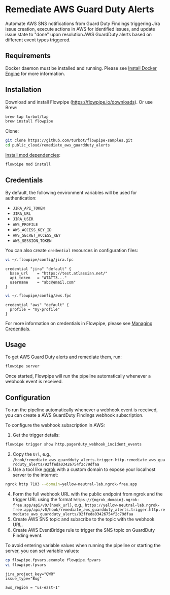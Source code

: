 # Remediate AWS Guard Duty Alerts

Automate AWS SNS notifications from Guard Duty Findings triggering Jira issue creation, execute actions in AWS for identified issues, and update issue state to "done" upon resolution.AWS GuardDuty alerts based on different event types triggered.

## Requirements

Docker daemon must be installed and running. Please see [Install Docker Engine](https://docs.docker.com/engine/install/) for more information.

## Installation

Download and install Flowpipe (https://flowpipe.io/downloads). Or use Brew:

```sh
brew tap turbot/tap
brew install flowpipe
```

Clone:

```sh
git clone https://github.com/turbot/flowpipe-samples.git
cd public_cloud/remediate_aws_guardduty_alerts
```

[Install mod dependencies](https://flowpipe.io/docs/build/mod-dependencies#mod-dependencies):

```sh
flowpipe mod install
```

## Credentials

By default, the following environment variables will be used for authentication:

- `JIRA_API_TOKEN`
- `JIRA_URL`
- `JIRA_USER`
- `AWS_PROFILE`
- `AWS_ACCESS_KEY_ID`
- `AWS_SECRET_ACCESS_KEY`
- `AWS_SESSION_TOKEN`

You can also create `credential` resources in configuration files:

```sh
vi ~/.flowpipe/config/jira.fpc
```

```hcl
credential "jira" "default" {
  base_url    = "https://test.atlassian.net/"
  api_token   = "ATATT3..."
  username    = "abc@email.com"
}
```

```sh
vi ~/.flowpipe/config/aws.fpc
```

```hcl
credential "aws" "default" {
  profile = "my-profile"
}
```

For more information on credentials in Flowpipe, please see [Managing Credentials](https://flowpipe.io/docs/run/credentials).

## Usage

To get AWS Guard Duty alerts and remediate them, run:

```sh
flowpipe server
```

Once started, Flowpipe will run the pipeline automatically whenever a webhook event is received.

## Configuration

To run the pipeline automatically whenever a webhook event is received, you can create a AWS GuardDuty Findings webhook subscription.

To configure the webhook subscription in AWS:

1. Get the trigger details:
  ```sh
  flowpipe trigger show http.pagerduty_webhook_incident_events
  ```
2. Copy the `Url`, e.g., `/hook/remediate_aws_guardduty_alerts.trigger.http.remediate_aws_guardduty_alerts/92ffeda03426754f2c79dfaa`
3. Use a tool like [ngrok](https://ngrok.com/) with a custom domain to expose your localhost server to the internet:
  ```sh
  ngrok http 7103 --domain=yellow-neutral-lab.ngrok-free.app
  ```
4. Form the full webhook URL with the public endpoint from ngrok and the trigger URL using the format `https://{ngrok_domain}.ngrok-free.app/api/v0/{hook_url}`, e.g., `https://yellow-neutral-lab.ngrok-free.app/api/v0/hook/remediate_aws_guardduty_alerts.trigger.http.remediate_aws_guardduty_alerts/92ffeda03426754f2c79dfaa`
5. Create AWS SNS topic and subscribe to the topic with the webhook URL.
6. Create AWS EventBridge rule to trigger the SNS topic on GuardDuty Finding event.

To avoid entering variable values when running the pipeline or starting the server, you can set variable values:

```sh
cp flowpipe.fpvars.example flowpipe.fpvars
vi flowpipe.fpvars
```

```hcl
jira_project_key="QWR"
issue_type="Bug"

aws_region = "us-east-1"
```
